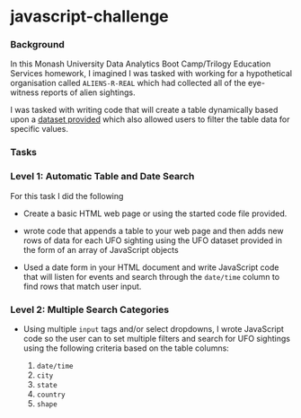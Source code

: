 # javascript-challenge

### Background
In this Monash University Data Analytics Boot Camp/Trilogy Education Services homework, I imagined I was tasked with working for a hypothetical organisation called `ALIENS-R-REAL` which had collected all of the eye-witness reports of alien sightings.

I was tasked with writing code that will create a table dynamically based upon a [dataset provided](UFO-level-1/static/js/data.js) which also allowed users to filter the table data for specific values.


### Tasks
### Level 1: Automatic Table and Date Search
For this task I did the following
* Create a basic HTML web page or using the started code file provided.

* wrote code that appends a table to your web page and then adds new rows of data for each UFO sighting using the UFO dataset provided in the form of an array of JavaScript objects

* Used a date form in your HTML document and write JavaScript code that will listen for events and search through the `date/time` column to find rows that match user input.

### Level 2: Multiple Search Categories

* Using multiple `input` tags and/or select dropdowns, I wrote JavaScript code so the user can to set multiple filters and search for UFO sightings using the following criteria based on the table columns:

  1. `date/time`
  2. `city`
  3. `state`
  4. `country`
  5. `shape`
